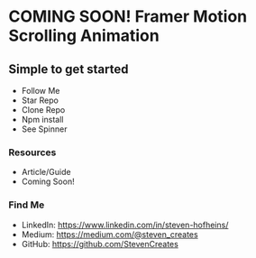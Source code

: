 # COMING SOON! Framer Motion Scrolling Animation

## Simple to get started
- Follow Me
- Star Repo
- Clone Repo
- Npm install
- See Spinner

### Resources

- Article/Guide
- Coming Soon!



### Find Me
- LinkedIn: https://www.linkedin.com/in/steven-hofheins/
- Medium: https://medium.com/@steven_creates
- GitHub: https://github.com/StevenCreates
